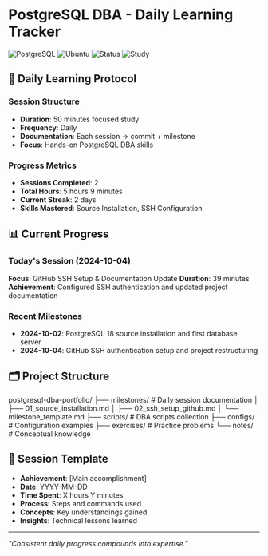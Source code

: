 # PostgreSQL DBA - Daily Learning Tracker

![PostgreSQL](https://img.shields.io/badge/PostgreSQL-18-336791?style=for-the-badge&logo=postgresql)
![Ubuntu](https://img.shields.io/badge/Ubuntu-22.04%20LTS-E95420?style=for-the-badge&logo=ubuntu)
![Status](https://img.shields.io/badge/Status-Active%20Learning-success?style=for-the-badge)
![Study](https://img.shields.io/badge/Sessions-50min%20Daily-blue?style=for-the-badge)

## 🎯 Daily Learning Protocol

### Session Structure
- **Duration**: 50 minutes focused study
- **Frequency**: Daily
- **Documentation**: Each session → commit + milestone
- **Focus**: Hands-on PostgreSQL DBA skills

### Progress Metrics
- **Sessions Completed**: 2
- **Total Hours**: 5 hours 9 minutes
- **Current Streak**: 2 days
- **Skills Mastered**: Source Installation, SSH Configuration

## 📊 Current Progress

### Today's Session (2024-10-04)
**Focus**: GitHub SSH Setup & Documentation Update
**Duration**: 39 minutes
**Achievement**: Configured SSH authentication and updated project documentation

### Recent Milestones
- **2024-10-02**: PostgreSQL 18 source installation and first database server
- **2024-10-04**: GitHub SSH authentication setup and project restructuring

## 🗂️ Project Structure
postgresql-dba-portfolio/
├── milestones/           # Daily session documentation
│   ├── 01_source_installation.md
│   ├── 02_ssh_setup_github.md
│   └── milestone_template.md
├── scripts/             # DBA scripts collection
├── configs/             # Configuration examples
├── exercises/           # Practice problems
└── notes/              # Conceptual knowledge

## 📝 Session Template
- **Achievement**: [Main accomplishment]
- **Date**: YYYY-MM-DD
- **Time Spent**: X hours Y minutes
- **Process**: Steps and commands used
- **Concepts**: Key understandings gained
- **Insights**: Technical lessons learned

---
*"Consistent daily progress compounds into expertise."*

